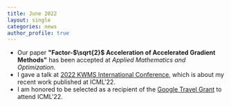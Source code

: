 ```yaml
---
title: June 2022
layout: single
categories: news
author_profile: true
---
```


- Our paper **"Factor-$\sqrt{2}$ Acceleration of Accelerated Gradient Methods"**
has been accepted at _Applied Mathematics and Optimization_.
- I gave a talk at [2022 KWMS International Conference](https://www.kwms.or.kr/index.php?mt=page&mp=4_1_1&mm=oxbbs&oxid=47&cpage=1&key=&val=&CAT_ID=0&BID=1180&cmd=view),
  which is about my recent work published at ICML'22.
- I am honored to be selected as a recipient of the [Google Travel Grant](https://edu.google.com/intl/ALL_my/scholarships/google-travel-and-conference-grants/) to attend ICML'22.
